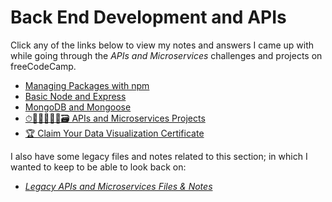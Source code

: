 # Back End Development and APIs

Click any of the links below to view my notes and answers I came up with while going through the *APIs and Microservices* challenges and projects on freeCodeCamp.

- [Managing Packages with npm](./1.%20Managing%20Packages%20with%20npm.md#managing-packages-with-npm)
- [Basic Node and Express](./2.%20Basic%20Node%20and%20Express.md#basic-node-and-express)
- [MongoDB and Mongoose](./3.%20MongoDB%20and%20Mongoose.md#monogodb-and-mongoose)
- [⏱🕵🏻‍♂️📎🏃🗃️ APIs and Microservices Projects](./4.%20APIs%20and%20Microservices%20Projects.md#apis-and-microservices-projects)
- [🏆 Claim Your Data Visualization Certificate](./5.%20Claim%20Your%20Back%20End%20Development%20and%20APIs%20Certificate.md#claim-your-back-end-development-and-apis-certificate)

I also have some legacy files and notes related to this section; in which I wanted to keep to be able to look back on:

- *[Legacy APIs and Microservices Files & Notes](./Legacy%20APIs%20and%20Microservices%20Files%20and%20Notes/json-apis-and-ajax#json-apis-and-ajax)*

